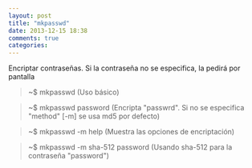 ```yaml
---
layout: post
title: "mkpasswd"
date: 2013-12-15 18:38
comments: true
categories: 
---
```

Encriptar contraseñas. Si la contraseña no se especifica, la pedirá por pantalla

>~$ mkpasswd (Uso básico)

>~$ mkpasswd password (Encripta "passwrd". Si no se especifica "method" [-m] se usa md5 por defecto)

>~$ mkpasswd -m help (Muestra las opciones de encriptación)

>~$ mkpasswd -m sha-512 password (Usando sha-512 para la contraseña "password")

